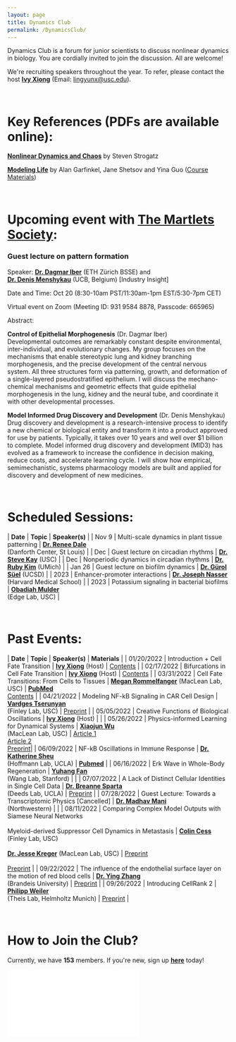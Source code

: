 ```yaml
---
layout: page
title: Dynamics Club
permalink: /DynamicsClub/
---
```


Dynamics Club is a forum for junior scientists to discuss nonlinear dynamics in biology. You are cordially invited to join the discussion. All are welcome! 

We're recruiting speakers throughout the year. To refer, please contact the host [**Ivy Xiong**](https://lingyunxiong.github.io) (Email: [lingyunx@usc.edu](mailto:lingyunx@usc.edu)). 

&nbsp;
&nbsp;

# Key References (PDFs are available online): 

[**Nonlinear Dynamics and Chaos**](https://www.stevenstrogatz.com/books/nonlinear-dynamics-and-chaos-with-applications-to-physics-biology-chemistry-and-engineering) by Steven Strogatz 

[**Modeling Life**](https://link.springer.com/book/10.1007/978-3-319-59731-7) by Alan Garfinkel, Jane Shetsov and Yina Guo ([Course Materials](https://modelinginbiology.github.io))

&nbsp;
&nbsp;

# Upcoming event with [The Martlets Society](https://www.martlets-society.com): 

### **Guest lecture on pattern formation**

Speaker: [**Dr. Dagmar Iber**](https://bsse.ethz.ch/cobi/group/people/person-detail.MTQ5NDI0.TGlzdC8yMjA0LC0xMDM3ODQxNDk3.html) (ETH Zürich BSSE) and \
[**Dr. Denis Menshykau**](https://www.linkedin.com/in/dmenshykau/?originalSubdomain=de) (UCB, Belgium) [Industry Insight]

Date and Time: Oct 20 (8:30-10am PST/11:30am-1pm EST/5:30-7pm CET)

Virtual event on Zoom (Meeting ID: 931 9584 8878, Passcode: 665965)

Abstract:

**Control of Epithelial Morphogenesis** (Dr. Dagmar Iber) \
Developmental outcomes are remarkably constant despite environmental, inter-individual, and evolutionary changes. My group focuses on the mechanisms that enable stereotypic lung and kidney branching morphogenesis, and the precise development of the central nervous system. All three structures form via patterning, growth, and deformation of a single-layered pseudostratified epithelium. I will discuss the mechano-chemical mechanisms and geometric effects that guide epithelial morphogenesis in the lung, kidney and the neural tube, and coordinate it with other developmental processes.

**Model Informed Drug Discovery and Development** (Dr. Denis Menshykau) \
Drug discovery and development is a research-intensive process to identify a new chemical or biological entity and transform it into a product approved for use by patients. Typically, it takes over 10 years and well over $1 billion to complete. Model informed drug discovery and development (MID3) has evolved as a framework to increase the confidence in decision making, reduce costs, and accelerate learning cycle. I will show how empirical, semimechanistic, systems pharmacology models are built and applied for discovery and development of new medicines.

&nbsp;
&nbsp;

# Scheduled Sessions:

| **Date** | **Topic** | **Speaker(s)** |
| Nov 9 | Multi-scale dynamics in plant tissue patterning | [**Dr. Renee Dale**](https://rdale1.github.io/about/) <br /> (Danforth Center, St Louis) |
| Dec | Guest lecture on circadian rhythms | [**Dr. Steve Kay**](https://kaylab.usc.edu) (USC) |
| Dec | Nonperiodic dynamics in circadian rhythms | [**Dr. Ruby Kim**](https://lsa.umich.edu/math/people/postdoc-faculty/rshkim.html) (UMich) |
| Jan 26 | Guest lecture on biofilm dynamics | [**Dr. Gürol Süel**](https://suellab.github.io) (UCSD) |
| 2023 | Enhancer-promoter interactions | [**Dr. Joseph Nasser**](https://connects.catalyst.harvard.edu/Profiles/display/Person/200753) <br /> (Harvard Medical School) |
| 2023 | Potassium signaling in bacterial biofilms | [**Obadiah Mulder**](https://edgepopgen.github.io/edgelab/team/) <br /> (Edge Lab, USC) |

&nbsp;
&nbsp;

# Past Events:

| **Date** | **Topic** | **Speaker(s)** | **Materials** |
| 01/20/2022 | Introduction + Cell Fate Transition | [**Ivy Xiong**](https://lingyunxiong.github.io) (Host) | [Contents](https://drive.google.com/file/d/18OcjJginmYzX9KQ-J0J64o9GeMG6ya-I/view?usp=sharing) |
| 02/17/2022 | Bifurcations in Cell Fate Transition | [**Ivy Xiong**](https://lingyunxiong.github.io) (Host) | [Contents](https://drive.google.com/file/d/1W0TRbrKwryFQ2U7IN9CR-ufOTZHycH88/view?usp=sharing ) |
| 03/31/2022 | Cell Fate Transitions: From Cells to Tissues | [**Megan Rommelfanger**](https://macleanlab.usc.edu/people/megan-rommelfanger/) (MacLean Lab, USC) | [**PubMed**](https://pubmed.ncbi.nlm.nih.gov/34935903/) <br /> [Contents](https://drive.google.com/file/d/1LzuqVaFz5hKXT37KzmXHevop3o0gxp7n/view?usp=sharing) |
| 04/21/2022 | Modeling NF-kB Signaling in CAR Cell Design | [**Vardges Tserunyan**](http://csbl.usc.edu/people/lab-members/) <br /> (Finley Lab, USC) | [Preprint](https://www.biorxiv.org/content/10.1101/2022.04.27.489659v1) |
| 05/05/2022 | Creative Functions of Biological Oscillations | [**Ivy Xiong**](https://lingyunxiong.github.io) (Host) | |
| 05/26/2022 | Physics-informed Learning for Dynamical Systems | [**Xiaojun Wu**](https://macleanlab.usc.edu/people/xiaojun-wu2/) <br /> (MacLean Lab, USC) | [Article 1](https://proceedings.mlr.press/v144/wang21a.html) <br /> [Article 2](https://www.nature.com/articles/s41467-021-26434-1) <br /> [Preprint](https://www.biorxiv.org/content/10.1101/2022.05.18.492557v1)|
| 06/09/2022 | NF-kB Oscillations in Immune Response | [**Dr. Katherine Sheu**](https://mstp.healthsciences.ucla.edu/people/katherine-sheu/) <br /> (Hoffmann Lab, UCLA) | [**Pubmed**](https://pubmed.ncbi.nlm.nih.gov/34140389/) |
| 06/16/2022 | Erk Wave in Whole-Body Regeneration | [**Yuhang Fan**](https://profiles.stanford.edu/yuhang-fan) <br /> (Wang Lab, Stanford) | |
| 07/07/2022 | A Lack of Distinct Cellular Identities in Single Cell Data | [**Dr. Breanne Sparta**](https://www.linkedin.com/in/breanne-sparta-1a80903a/) <br /> (Deeds Lab, UCLA) | [Preprint](https://www.biorxiv.org/content/10.1101/2022.06.03.494765v1) |
| 07/28/2022 | Guest Lecture: Towards a Transcriptomic Physics [Cancelled] | [**Dr. Madhav Mani**](https://www.madhavmani.com) <br /> (Northwestern) | |
| 08/11/2022 | Comparing Complex Model Outputs with Siamese Neural Networks <br /><br />Myeloid-derived Suppressor Cell Dynamics in Metastasis | [**Colin Cess**](http://csbl.usc.edu/people/lab-members/) <br /> (Finley Lab, USC) <br /><br /> [**Dr. Jesse Kreger**](https://macleanlab.usc.edu/people/jesse-kreger/) (MacLean Lab, USC) | [Preprint](https://arxiv.org/abs/2208.06530) <br /><br /> [Preprint](https://doi.org/10.1101/2022.06.15.496246) |
| 09/22/2022 | The influence of the endothelial surface layer on the motion of red blood cells | [**Dr. Ying Zhang**](https://sites.google.com/brandeis.edu/yzhang) <br /> (Brandeis University) | [Preprint](https://arxiv.org/abs/2203.12113) |
| 09/26/2022 | Introducing CellRank 2 | [**Philipp Weiler**](https://www.helmholtz-munich.de/icb/research/groups/machine-learning/staff/staff/ma/10252/-Weiler/index.html) <br /> (Theis Lab, Helmholtz Munich) | [Preprint](https://doi.org/10.1101/2022.08.12.503709) |

&nbsp;
&nbsp;

# How to Join the Club?

Currently, we have **153** members. If you're new, sign up [**here**](https://forms.gle/zvwmxyHC8XhYZZx77) today!

![DynamicsClub](/images/DynamicsClub_Oct2022.pdf)